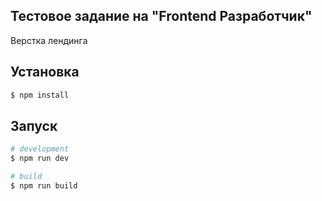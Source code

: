## Тестовое задание на "Frontend Разработчик"

Верстка лендинга

## Установка

```bash
$ npm install
```

## Запуск

```bash
# development
$ npm run dev

# build
$ npm run build

